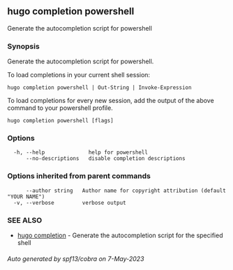 ## hugo completion powershell

Generate the autocompletion script for powershell

### Synopsis

Generate the autocompletion script for powershell.

To load completions in your current shell session:

	hugo completion powershell | Out-String | Invoke-Expression

To load completions for every new session, add the output of the above command
to your powershell profile.


```
hugo completion powershell [flags]
```

### Options

```
  -h, --help              help for powershell
      --no-descriptions   disable completion descriptions
```

### Options inherited from parent commands

```
      --author string   Author name for copyright attribution (default "YOUR NAME")
  -v, --verbose         verbose output
```

### SEE ALSO

* [hugo completion](hugo_completion.md)	 - Generate the autocompletion script for the specified shell

###### Auto generated by spf13/cobra on 7-May-2023

